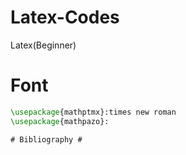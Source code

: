 # Latex-Codes
Latex(Beginner)

# Font #

```Latex
\usepackage{mathptmx}:times new roman
\usepackage{mathpazo}:

# Bibliography #
